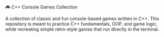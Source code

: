 🎮 C++ Console Games Collection

A collection of classic and fun console-based games written in C++.
This repository is meant to practice C++ fundamentals, OOP, and game logic, while recreating simple retro-style games that run directly in the terminal.
